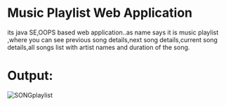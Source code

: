 # Music Playlist Web Application
 its java SE,OOPS based web application..as name says it is music playlist ,where you can see previous song details,next song details,current song details,all songs list with artist names and duration of the song.

# Output:

![SONGplaylist](https://user-images.githubusercontent.com/119694623/205713309-80b62cdd-1f6d-4903-9483-e2e0c3fc1623.png)
